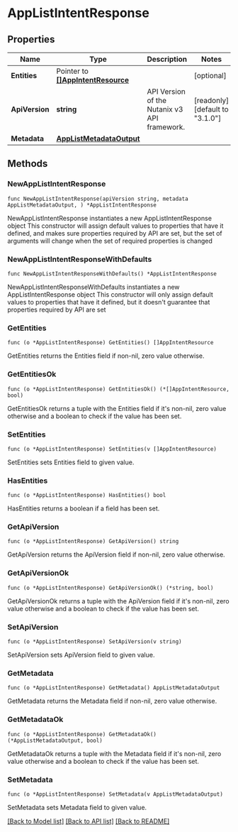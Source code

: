 # AppListIntentResponse

## Properties

Name | Type | Description | Notes
------------ | ------------- | ------------- | -------------
**Entities** | Pointer to [**[]AppIntentResource**](AppIntentResource.md) |  | [optional] 
**ApiVersion** | **string** | API Version of the Nutanix v3 API framework. | [readonly] [default to "3.1.0"]
**Metadata** | [**AppListMetadataOutput**](AppListMetadataOutput.md) |  | 

## Methods

### NewAppListIntentResponse

`func NewAppListIntentResponse(apiVersion string, metadata AppListMetadataOutput, ) *AppListIntentResponse`

NewAppListIntentResponse instantiates a new AppListIntentResponse object
This constructor will assign default values to properties that have it defined,
and makes sure properties required by API are set, but the set of arguments
will change when the set of required properties is changed

### NewAppListIntentResponseWithDefaults

`func NewAppListIntentResponseWithDefaults() *AppListIntentResponse`

NewAppListIntentResponseWithDefaults instantiates a new AppListIntentResponse object
This constructor will only assign default values to properties that have it defined,
but it doesn't guarantee that properties required by API are set

### GetEntities

`func (o *AppListIntentResponse) GetEntities() []AppIntentResource`

GetEntities returns the Entities field if non-nil, zero value otherwise.

### GetEntitiesOk

`func (o *AppListIntentResponse) GetEntitiesOk() (*[]AppIntentResource, bool)`

GetEntitiesOk returns a tuple with the Entities field if it's non-nil, zero value otherwise
and a boolean to check if the value has been set.

### SetEntities

`func (o *AppListIntentResponse) SetEntities(v []AppIntentResource)`

SetEntities sets Entities field to given value.

### HasEntities

`func (o *AppListIntentResponse) HasEntities() bool`

HasEntities returns a boolean if a field has been set.

### GetApiVersion

`func (o *AppListIntentResponse) GetApiVersion() string`

GetApiVersion returns the ApiVersion field if non-nil, zero value otherwise.

### GetApiVersionOk

`func (o *AppListIntentResponse) GetApiVersionOk() (*string, bool)`

GetApiVersionOk returns a tuple with the ApiVersion field if it's non-nil, zero value otherwise
and a boolean to check if the value has been set.

### SetApiVersion

`func (o *AppListIntentResponse) SetApiVersion(v string)`

SetApiVersion sets ApiVersion field to given value.


### GetMetadata

`func (o *AppListIntentResponse) GetMetadata() AppListMetadataOutput`

GetMetadata returns the Metadata field if non-nil, zero value otherwise.

### GetMetadataOk

`func (o *AppListIntentResponse) GetMetadataOk() (*AppListMetadataOutput, bool)`

GetMetadataOk returns a tuple with the Metadata field if it's non-nil, zero value otherwise
and a boolean to check if the value has been set.

### SetMetadata

`func (o *AppListIntentResponse) SetMetadata(v AppListMetadataOutput)`

SetMetadata sets Metadata field to given value.



[[Back to Model list]](../README.md#documentation-for-models) [[Back to API list]](../README.md#documentation-for-api-endpoints) [[Back to README]](../README.md)


